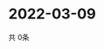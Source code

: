 # 2022-03-09
  共 0条

  <!-- BEGIN -->
  <!-- 最后更新时间Wed Mar 09 2022 08:07:18 GMT+0000 (Coordinated Universal Time) -->
  
  <!-- END -->
  
  